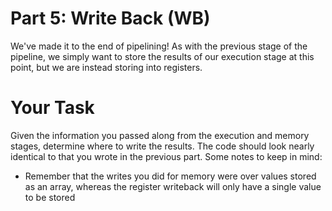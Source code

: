 # Part 5: Write Back (WB)
We've made it to the end of pipelining! As with the previous stage of the pipeline, we
simply want to store the results of our execution stage at this point, but we are
instead storing into registers.

# Your Task
Given the information you passed along from the execution and memory stages, determine 
where to write the results. The code should look nearly identical to that you wrote in
the previous part. Some notes to keep in mind:

- Remember that the writes you did for memory were over values stored as an array, whereas
the register writeback will only have a single value to be stored
